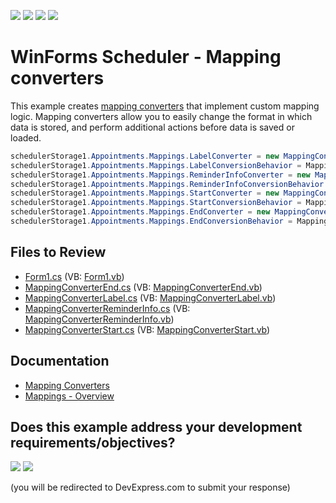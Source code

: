 <!-- default badges list -->
![](https://img.shields.io/endpoint?url=https://codecentral.devexpress.com/api/v1/VersionRange/128636538/24.2.1%2B)
[![](https://img.shields.io/badge/Open_in_DevExpress_Support_Center-FF7200?style=flat-square&logo=DevExpress&logoColor=white)](https://supportcenter.devexpress.com/ticket/details/T497864)
[![](https://img.shields.io/badge/📖_How_to_use_DevExpress_Examples-e9f6fc?style=flat-square)](https://docs.devexpress.com/GeneralInformation/403183)
[![](https://img.shields.io/badge/💬_Leave_Feedback-feecdd?style=flat-square)](#does-this-example-address-your-development-requirementsobjectives)
<!-- default badges end -->

# WinForms Scheduler - Mapping converters

This example creates [mapping converters](https://docs.devexpress.com/WindowsForms/118437/controls-and-libraries/scheduler/data-binding/mappings/mapping-converters) that implement custom mapping logic. Mapping converters allow you to easily change the format in which data is stored, and perform additional actions before data is saved or loaded.

```csharp
schedulerStorage1.Appointments.Mappings.LabelConverter = new MappingConverterLabel(schedulerStorage1);
schedulerStorage1.Appointments.Mappings.LabelConversionBehavior = MappingConversionBehavior.InPlaceOfMapping;
schedulerStorage1.Appointments.Mappings.ReminderInfoConverter = new MappingConverterReminderInfo(schedulerStorage1);
schedulerStorage1.Appointments.Mappings.ReminderInfoConversionBehavior = MappingConversionBehavior.BetweenMappingAndProperty;
schedulerStorage1.Appointments.Mappings.StartConverter = new MappingConverterStart();
schedulerStorage1.Appointments.Mappings.StartConversionBehavior = MappingConversionBehavior.InPlaceOfMapping;
schedulerStorage1.Appointments.Mappings.EndConverter = new MappingConverterEnd();
schedulerStorage1.Appointments.Mappings.EndConversionBehavior = MappingConversionBehavior.InPlaceOfMapping;
```


## Files to Review

* [Form1.cs](./CS/SchedulerMappingConverterExample/Form1.cs) (VB: [Form1.vb](./VB/SchedulerMappingConverterExample/Form1.vb))
* [MappingConverterEnd.cs](./CS/SchedulerMappingConverterExample/MappingConverterEnd.cs) (VB: [MappingConverterEnd.vb](./VB/SchedulerMappingConverterExample/MappingConverterEnd.vb))
* [MappingConverterLabel.cs](./CS/SchedulerMappingConverterExample/MappingConverterLabel.cs) (VB: [MappingConverterLabel.vb](./VB/SchedulerMappingConverterExample/MappingConverterLabel.vb))
* [MappingConverterReminderInfo.cs](./CS/SchedulerMappingConverterExample/MappingConverterReminderInfo.cs) (VB: [MappingConverterReminderInfo.vb](./VB/SchedulerMappingConverterExample/MappingConverterReminderInfo.vb))
* [MappingConverterStart.cs](./CS/SchedulerMappingConverterExample/MappingConverterStart.cs) (VB: [MappingConverterStart.vb](./VB/SchedulerMappingConverterExample/MappingConverterStart.vb))


## Documentation

* [Mapping Converters](https://docs.devexpress.com/WindowsForms/118437/controls-and-libraries/scheduler/data-binding/mappings/mapping-converters)
* [Mappings - Overview](https://docs.devexpress.com/WindowsForms/15468/controls-and-libraries/scheduler/data-binding/mappings)
<!-- feedback -->
## Does this example address your development requirements/objectives?

[<img src="https://www.devexpress.com/support/examples/i/yes-button.svg"/>](https://www.devexpress.com/support/examples/survey.xml?utm_source=github&utm_campaign=winforms-scheduler-mapping-converters&~~~was_helpful=yes) [<img src="https://www.devexpress.com/support/examples/i/no-button.svg"/>](https://www.devexpress.com/support/examples/survey.xml?utm_source=github&utm_campaign=winforms-scheduler-mapping-converters&~~~was_helpful=no)

(you will be redirected to DevExpress.com to submit your response)
<!-- feedback end -->
